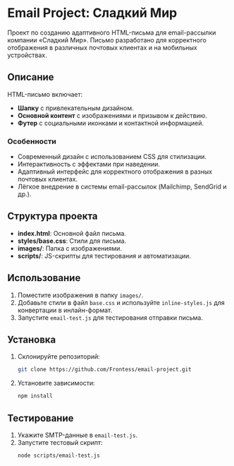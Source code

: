 # Email Project: Сладкий Мир

Проект по созданию адаптивного HTML-письма для email-рассылки компании «Сладкий Мир». Письмо разработано для корректного отображения в различных почтовых клиентах и на мобильных устройствах.

## Описание

HTML-письмо включает:

- **Шапку** с привлекательным дизайном.
- **Основной контент** с изображениями и призывом к действию.
- **Футер** с социальными иконками и контактной информацией.

### Особенности

- Современный дизайн с использованием CSS для стилизации.
- Интерактивность с эффектами при наведении.
- Адаптивный интерфейс для корректного отображения в разных почтовых клиентах.
- Лёгкое внедрение в системы email-рассылок (Mailchimp, SendGrid и др.).

## Структура проекта

- **index.html**: Основной файл письма.
- **styles/base.css**: Стили для письма.
- **images/**: Папка с изображениями.
- **scripts/**: JS-скрипты для тестирования и автоматизации.

## Использование

1. Поместите изображения в папку `images/`.
2. Добавьте стили в файл `base.css` и используйте `inline-styles.js` для конвертации в инлайн-формат.
3. Запустите `email-test.js` для тестирования отправки письма.

## Установка

1. Склонируйте репозиторий:
   ```bash
   git clone https://github.com/Frontess/email-project.git
   ```
2. Установите зависимости:
   ```bash
   npm install
   ```

## Тестирование

1. Укажите SMTP-данные в `email-test.js`.
2. Запустите тестовый скрипт:
   ```bash
   node scripts/email-test.js
   ```
